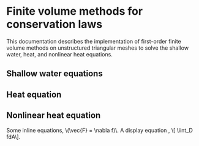 # Finite volume methods for conservation laws
This documentation describes the implementation of first-order finite volume methods on unstructured triangular meshes to solve the shallow water, heat, and nonlinear heat equations.

## Shallow water equations

## Heat equation

## Nonlinear heat equation
Some inline equations, \\(\vec{F} = \nabla f)\\. A display equation , \\[ \iint_D fdA\\].
